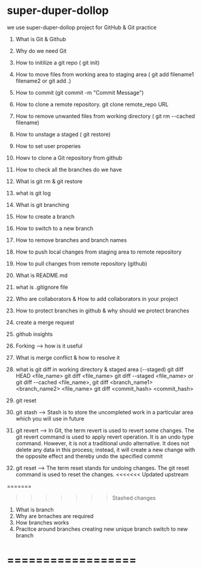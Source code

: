# super-duper-dollop
we use super-duper-dollop project for GitHub &amp; Git practice

1) What is Git & Github
2) Why do we need Git
3) How to initilize a git repo ( git init)
4) How to move files from working area to staging area ( git add filename1 filename2 or git add .)
5) How to commit  (git commit -m "Commit Message")
6) How to clone a remote repository. git clone remote_repo URL
7) How to remove unwanted files from working directory  ( git rm --cached filename)
8) How to unstage a staged ( git restore)
9) How to set user properies
10) Howv to clone a Git repository from github
11) How to check all the branches do we have
12) What is git rm & git restore
13) what is git log
14) What is git branching 
15) How to create a branch
16) How to switch to a new branch
17) How to remove branches and branch names
18) How to push local changes from staging area to remote repository
19) How to pull changes from remote repository (github)
20) What is README.md
21) what is .gitignore file
22) Who are collaborators & How to add collaborators in your project
22) How to protect branches in github & why should we protect branches
23) create a merge request
24) github insights
25) Forking --> how is it useful
26) What is merge conflict & how to resolve it
27) what is git diff in working directory  & staged area (--staged)
        git diff HEAD <file_name>
        git diff <file_name>
        git diff --staged <file_name> or  git diff --cached <file_name>,
        git diff <branch_name1> <branch_name2> <file_name>
        git diff <commit_hash> <commit_hash> 

28) git reset
29) git stash --> Stash is to store the uncompleted work in a particular area which you will use in future
30) git revert -->  In Git, the term revert is used to revert some changes. The git revert command is used to apply revert operation. It is an undo type command. However, it is not a traditional undo alternative. It does not delete any data in this process; instead, it will create a new change with the opposite effect and thereby undo the specified commit
31) git reset --> The term reset stands for undoing changes. The git reset command is used to reset the changes.
<<<<<<< Updated upstream


=======
>>>>>>> Stashed changes







1) What is branch
2) Why are brnaches are required
3) How branches works
4) Pracitce around branches
creating new unique branch
switch to new branch

==================
===================
